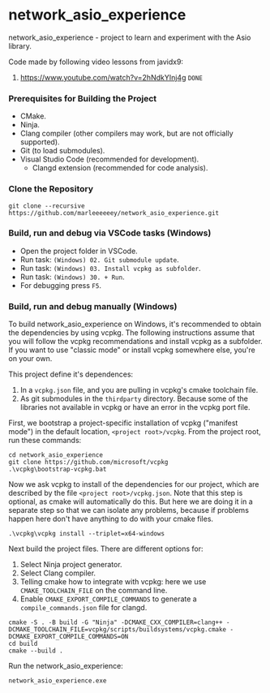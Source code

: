 # network_asio_experience

network_asio_experience - project to learn and experiment with the Asio library.

Code made by following video lessons from javidx9:
1. https://www.youtube.com/watch?v=2hNdkYInj4g `DONE`

### Prerequisites for Building the Project

- CMake.
- Ninja.
- Clang compiler (other compilers may work, but are not officially supported).
- Git (to load submodules).
- Visual Studio Code (recommended for development).
  - Clangd extension (recommended for code analysis).

### Clone the Repository

```
git clone --recursive https://github.com/marleeeeeey/network_asio_experience.git
```

### Build, run and debug via VSCode tasks (Windows)

- Open the project folder in VSCode.
- Run task: `(Windows) 02. Git submodule update`.
- Run task: `(Windows) 03. Install vcpkg as subfolder`.
- Run task: `(Windows) 30. + Run`.
- For debugging press `F5`.

### Build, run and debug manually (Windows)

To build network_asio_experience on Windows, it's recommended to obtain the dependencies by using vcpkg. The following instructions assume that you will follow the vcpkg recommendations and install vcpkg as a subfolder. If you want to use "classic mode" or install vcpkg somewhere else, you're on your own.

This project define it's dependences:
1. In a `vcpkg.json` file, and you are pulling in vcpkg's cmake toolchain file.
2. As git submodules in the `thirdparty` directory. Because some of the libraries not available in vcpkg or have an error in the vcpkg port file.

First, we bootstrap a project-specific installation of vcpkg ("manifest mode") in the default location, `<project root>/vcpkg`. From the project root, run these commands:

```
cd network_asio_experience
git clone https://github.com/microsoft/vcpkg
.\vcpkg\bootstrap-vcpkg.bat
```

Now we ask vcpkg to install of the dependencies for our project, which are described by the file `<project root>/vcpkg.json`. Note that this step is optional, as cmake will automatically do this. But here we are doing it in a separate step so that we can isolate any problems, because if problems happen here don't have anything to do with your cmake files.

```
.\vcpkg\vcpkg install --triplet=x64-windows
```

Next build the project files. There are different options for:
1. Select Ninja project generator.
2. Select Clang compiler.
3. Telling cmake how to integrate with vcpkg: here we use `CMAKE_TOOLCHAIN_FILE` on the command line.
4. Enable `CMAKE_EXPORT_COMPILE_COMMANDS` to generate a `compile_commands.json` file for clangd.

```
cmake -S . -B build -G "Ninja" -DCMAKE_CXX_COMPILER=clang++ -DCMAKE_TOOLCHAIN_FILE=vcpkg/scripts/buildsystems/vcpkg.cmake -DCMAKE_EXPORT_COMPILE_COMMANDS=ON
cd build
cmake --build .
```

Run the network_asio_experience:

```
network_asio_experience.exe
```
